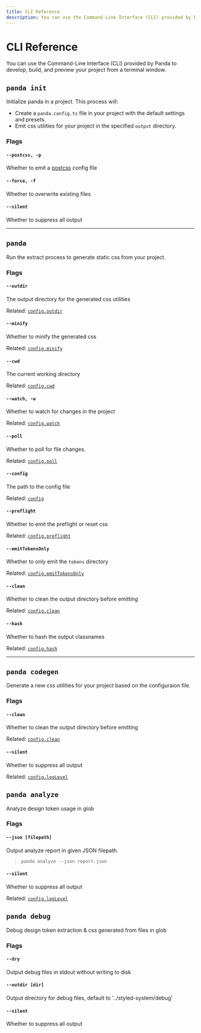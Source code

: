 ```yaml
---
title: CLI Reference
description: You can use the Command-Line Interface (CLI) provided by Panda to develop, build, and preview your project from a terminal window.
---
```


# CLI Reference

You can use the Command-Line Interface (CLI) provided by Panda to develop, build, and preview your project from a
terminal window.

## `panda init`

Initialize panda in a project. This process will:

- Create a `panda.config.ts` file in your project with the default settings and presets.
- Emit css utilities for your project in the specified `output` directory.

### Flags

#### `--postcss, -p`

Whether to emit a [postcss](https://postcss.org/) config file

#### `--force, -f`

Whether to overwrite existing files

#### `--silent`

Whether to suppress all output

---

## `panda`

Run the extract process to generate static css from your project.

### Flags

#### `--outdir`

The output directory for the generated css utilities

Related: [`config.outdir`](/docs/references/panda-config.mdx#outdir)

#### `--minify`

Whether to minify the generated css

Related: [`config.minify`](/docs/references/panda-config.mdx#minify)

#### `--cwd`

The current working directory

Related: [`config.cwd`](/docs/references/panda-config.mdx#cwd)

#### `--watch, -w`

Whether to watch for changes in the project

Related: [`config.watch`](/docs/references/panda-config.mdx#watch)

#### `--poll`

Whether to poll for file changes.

Related: [`config.poll`](/docs/references/panda-config.mdx#poll)

#### `--config`

The path to the config file

Related: [`config`](/docs/references/panda-config.mdx)

#### `--preflight`

Whether to emit the preflight or reset css

Related: [`config.preflight`](/docs/references/panda-config.mdx#preflight)

#### `--emitTokensOnly`

Whether to only emit the `tokens` directory

Related: [`config.emitTokensOnly`](/docs/references/panda-config.mdx#emitTokensOnly)

#### `--clean`

Whether to clean the output directory before emitting

Related: [`config.clean`](/docs/references/panda-config.mdx#clean)

#### `--hash`

Whether to hash the output classnames

Related: [`config.hash`](/docs/references/panda-config.mdx#hash)

---

## `panda codegen`

Generate a new css utilities for your project based on the configuraion file.

### Flags

#### `--clean`

Whether to clean the output directory before emitting

Related: [`config.clean`](/docs/references/panda-config.mdx#clean)

#### `--silent`

Whether to suppress all output

Related: [`config.logLevel`](/docs/references/panda-config.mdx#log-level)

## `panda analyze`

Analyze design token usage in glob

### Flags

#### `--json [filepath]`

Output analyze report in given JSON filepath.

> `panda analyze --json report.json`

#### `--silent`

Whether to suppress all output

Related: [`config.logLevel`](/docs/references/panda-config.mdx#log-level)

## `panda debug`

Debug design token extraction & css generated from files in glob

### Flags

#### `--dry`

Output debug files in stdout without writing to disk

#### `--outdir [dir]`

Output directory for debug files, default to '../styled-system/debug'

#### `--silent`

Whether to suppress all output
